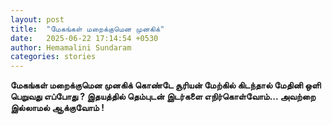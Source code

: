 ```yaml
---
layout: post
title:  "மேகங்கள் மறைக்குமென முனகிக்"
date:   2025-06-22 17:14:54 +0530
author: Hemamalini Sundaram
categories: stories
---
```


**மேகங்கள் மறைக்குமென முனகிக் கொண்டே சூரியன் மேற்கில் கிடந்தால் மேதினி ஒளி பெறுவது
எப்போது ? இதயத்தில் தெம்புடன் இடர்களை எநிர்கொள்வோம்\... அவற்றை இல்லாமல் ஆக்குவோம் !**
